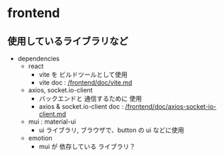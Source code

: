 # frontend

## 使用しているライブラリなど

- dependencies
  - react
    - vite を ビルドツールとして使用
    - vite doc : [/frontend/doc/vite.md](/frontend/doc/vite.md)
  - axios, socket.io-client
    - バックエンドと 通信するために 使用
    - axios & socket.io-client doc : [/frontend/doc/axios-socket-io-client.md](/frontend/doc/axios-socket-io-client.md)
  - mui : material-ui
    - ui ライブラリ, ブラウザで、button の ui などに使用
  - emotion
    - mui が 依存している ライブラリ？
